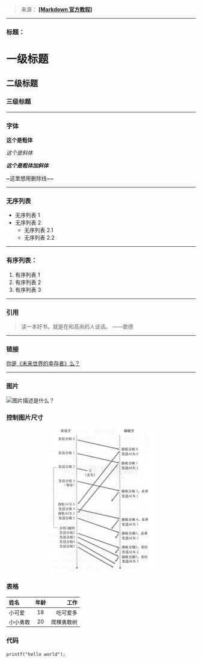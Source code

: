 >来源： [**[Markdown 官方教程]**](https://markdown.com.cn/basic-syntax)

---

### 标题：
# 一级标题
## 二级标题
### 三级标题

---

### 字体
**这个是粗体**

*这个是斜体*

***这个是粗体加斜体***

~这里想用删除线~~

---

### 无序列表
- 无序列表 1
- 无序列表 2
  - 无序列表 2.1
  - 无序列表 2.2

---

### 有序列表：
1. 有序列表 1
2. 有序列表 2
3. 有序列表 3

---

### 引用
 > 读一本好书，就是在和高尚的人谈话。 ——歌德

---

### 链接
[你是《未来世界的幸存者》么？](https://mp.weixin.qq.com/s/s5IhxV2ooX3JN_X416nidA)

---

### 图片
![图片描述是什么？](https://img-prod-cms-rt-microsoft-com.akamaized.net/cms/api/am/imageFileData/RE4wB6i?ver=ae16)

### 控制图片尺寸
<center class ='img'>
<img title="控制图片尺寸" src="../计算机网络-自顶向下方法第七版/image/运行中的GBN.png" width="55%">
</center>


### 表格
| 姓名   | 年龄 |     工作 |
| :----- | :--: | -------: |
| 小可爱 |  18  | 吃可爱多 |
| 小小勇敢 |  20  | 爬棵勇敢树 |


### 代码
```
printf("hello world");
```

